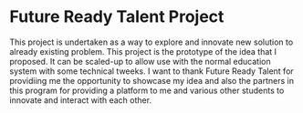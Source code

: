 # Future Ready Talent Project

This project is undertaken as a way to explore and innovate new solution to already existing problem. This project is the prototype of the idea that I proposed. It can be scaled-up to allow use with the normal education system with some technical tweeks. I want to thank Future Ready Talent for providiing me the opportunity to showcase my idea and also the partners in this program for providing a platform to me and various other students to innovate and interact with each other.
